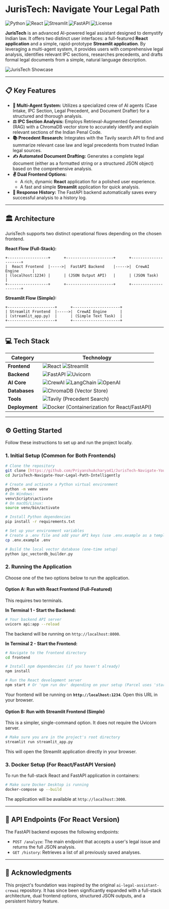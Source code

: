 # JurisTech: Navigate Your Legal Path

![Python](https://img.shields.io/badge/Python-3.11-3776AB?style=for-the-badge&logo=python)
![React](https://img.shields.io/badge/React-18-61DAFB?style=for-the-badge&logo=react)
![Streamlit](https://img.shields.io/badge/Streamlit-1.35-FF4B4B?style=for-the-badge&logo=streamlit)
![FastAPI](https://img.shields.io/badge/FastAPI-0.100-009688?style=for-the-badge&logo=fastapi)
![License](https://img.shields.io/badge/License-MIT-yellow.svg?style=for-the-badge)

**JurisTech** is an advanced AI-powered legal assistant designed to demystify Indian law. It offers two distinct user interfaces: a full-featured **React application** and a simple, rapid-prototype **Streamlit application**. By leveraging a multi-agent system, it provides users with comprehensive legal analysis, identifies relevant IPC sections, researches precedents, and drafts formal legal documents from a simple, natural language description.

![JurisTech Showcase](juristech-showcase.jpg)

---

## 📋 Key Features

* **🤖 Multi-Agent System:** Utilizes a specialized crew of AI agents (Case Intake, IPC Section, Legal Precedent, and Document Drafter) for a structured and thorough analysis.
* **⚖️ IPC Section Analysis:** Employs Retrieval-Augmented Generation (RAG) with a ChromaDB vector store to accurately identify and explain relevant sections of the Indian Penal Code.
* **📚 Precedent Research:** Integrates with the Tavily search API to find and summarize relevant case law and legal precedents from trusted Indian legal sources.
* **✍️ Automated Document Drafting:** Generates a complete legal document (either as a formatted string or a structured JSON object) based on the comprehensive analysis.
* **✌️ Dual Frontend Options:**
    * A rich, dynamic **React** application for a polished user experience.
    * A fast and simple **Streamlit** application for quick analysis.
* **📜 Response History:** The FastAPI backend automatically saves every successful analysis to a history log.

---

## 🏛️ Architecture

JurisTech supports two distinct operational flows depending on the chosen frontend.

**React Flow (Full-Stack):**
```
+------------------+      +---------------------+      +---------------------+
|  React Frontend  |----->|  FastAPI Backend    |----->|  CrewAI Engine      |
| (localhost:1234) |      | (JSON Output API)   |      | (JSON Task)         |
+------------------+      +---------------------+      +---------------------+
```

**Streamlit Flow (Simple):**
```
+---------------------+      +---------------------+
| Streamlit Frontend  |----->|  CrewAI Engine      |
| (streamlit_app.py)  |      | (Simple Text Task)  |
+---------------------+      +---------------------+
```

---

## 💻 Tech Stack

| Category     | Technology                                                                                                                                                                                                                         |
|--------------|------------------------------------------------------------------------------------------------------------------------------------------------------------------------------------------------------------------------------------|
| **Frontend** | ![React](https://img.shields.io/badge/-React-61DAFB?style=flat-square&logo=react) ![Streamlit](https://img.shields.io/badge/-Streamlit-FF4B4B?style=flat-square&logo=streamlit) |
| **Backend** | ![FastAPI](https://img.shields.io/badge/-FastAPI-009688?style=flat-square&logo=fastapi) ![Uvicorn](https://img.shields.io/badge/-Uvicorn-ff4081?style=flat-square)                                                                   |
| **AI Core** | ![CrewAI](https://img.shields.io/badge/-CrewAI-orange?style=flat-square) ![LangChain](https://img.shields.io/badge/-LangChain-8A2BE2?style=flat-square) ![OpenAI](https://img.shields.io/badge/-OpenAI-412991?style=flat-square&logo=openai) |
| **Databases**| ![ChromaDB](https://img.shields.io/badge/-ChromaDB-6E44FF?style=flat-square) (Vector Store)                                                                                                                                          |
| **Tools** | ![Tavily](https://img.shields.io/badge/-Tavily_API-blue?style=flat-square) (Precedent Search)                                                                                                                                         |
| **Deployment**| ![Docker](https://img.shields.io/badge/-Docker-2496ED?style=flat-square&logo=docker) (Containerization for React/FastAPI)                                                                                                          |

---

## ⚙️ Getting Started

Follow these instructions to set up and run the project locally.

### 1. Initial Setup (Common for Both Frontends)

```bash
# Clone the repository
git clone [https://github.com/PriyanshuAcharya41/JurisTech-Navigate-Your-Legal-Path-Intelligently.git](https://github.com/PriyanshuAcharya41/JurisTech-Navigate-Your-Legal-Path-Intelligently.git)
cd JurisTech-Navigate-Your-Legal-Path-Intelligently

# Create and activate a Python virtual environment
python -m venv venv
# On Windows:
venv\Scripts\activate
# On macOS/Linux:
source venv/bin/activate

# Install Python dependencies
pip install -r requirements.txt

# Set up your environment variables
# Create a .env file and add your API keys (use .env.example as a template)
cp .env.example .env

# Build the local vector database (one-time setup)
python ipc_vectordb_builder.py
```

### 2. Running the Application

Choose one of the two options below to run the application.

#### **Option A: Run with React Frontend (Full-Featured)**

This requires two terminals.

**In Terminal 1 - Start the Backend:**
```bash
# Your backend API server
uvicorn api:app --reload
```
The backend will be running on `http://localhost:8000`.

**In Terminal 2 - Start the Frontend:**
```bash
# Navigate to the frontend directory
cd frontend

# Install npm dependencies (if you haven't already)
npm install

# Run the React development server
npm start # Or 'npm run dev' depending on your setup (Parcel uses 'start')
```
Your frontend will be running on **`http://localhost:1234`**. Open this URL in your browser.

#### **Option B: Run with Streamlit Frontend (Simple)**

This is a simpler, single-command option. It does not require the Uvicorn server.

```bash
# Make sure you are in the project's root directory
streamlit run streamlit_app.py
```
This will open the Streamlit application directly in your browser.

### 3. Docker Setup (For React/FastAPI Version)

To run the full-stack React and FastAPI application in containers:

```bash
# Make sure Docker Desktop is running
docker-compose up --build
```
The application will be available at `http://localhost:3000`.

---

## 🔗 API Endpoints (For React Version)

The FastAPI backend exposes the following endpoints:

* `POST /analyze`: The main endpoint that accepts a user's legal issue and returns the full JSON analysis.
* `GET /history`: Retrieves a list of all previously saved analyses.

---

## 🙏 Acknowledgments

This project's foundation was inspired by the original `ai-legal-assistant-crewai` repository. It has since been significantly expanded with a full-stack architecture, dual frontend options, structured JSON outputs, and a persistent history feature.
